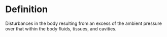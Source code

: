 # Definition

Disturbances in the body resulting from an excess of the ambient
pressure over that within the body fluids, tissues, and cavities.
